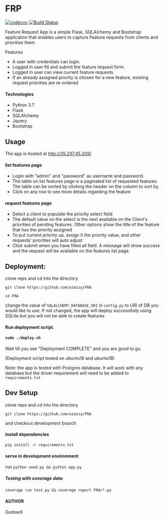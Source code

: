 # FRP 
[![codecov](https://codecov.io/gh/ozezzy/FRA/branch/master/graph/badge.svg)](https://codecov.io/gh/ozezzy/FRA)
[![Build Status](https://travis-ci.org/ozezzy/FRA.svg?branch=master)](https://travis-ci.org/ozezzy/FRA)

Feature Request App is a simple Flask, SQLAlchemy and Bootstrap application that enables users to capture Feature requests from clients and prioritize them.

Features
- A user with credentials can login.
- Logged in user fill and submit the feature request form.
- Logged in user can view current feature requests.
- If an already assigned priority is chosen for a new feature, existing request priorities are re-ordered 

#### Technologies

- Python 3.7
- Flask
- SQLAlchemy
- Jquery
- Bootstrap

## Usage
The app is hosted at http://35.237.45.209/

#### list features page
- Login with "admin" and "password" as username and password.
- The table on list features page is a paginated list of requested features. The table can be sorted by clicking the header on the column to sort by.
- Click on any row to see more details regarding the feature
#### request features page
- Select a client to populate the priority select field
- The default value on the select is the next available on the Client's priorities of pending features. Other options show the title of the feature that has the priority assigned
- To put current priority up, assign it the priority value, and other requests' priorities will auto adjust
- Click submit when you have filled all field. A message will show success and the request will be available on the features list page.

## Deployment:

clone repo and cd into the directory

`git clone https://github.com/ozezzy/FRA`

`cd FRA`

change the value of `SQLALCHEMY_DATABASE_URI` in `config.py` to URI of DB you would like to use.
If not changed, the app will deploy successfully using SQLite but you will not be able to create features

#### Run deployment script.

#### `sudo ./deploy.sh`

Wait till you see "Deployment COMPLETE" and you are good to go.

(Deployment script tested on ubuntu16 and ubuntu18)

Note: the app is tested with Postgres database. It will work with any database but the driver requirement will need to be added to `requirements.txt`



## Dev Setup

clone repo and cd into the directory

`git clone https://github.com/ozezzy/FRA`

and checkout development branch

#### install dependencies

 `pip install -r requirements.txt`

#### serve in development environment

run `python seed.py && python app.py `

##### Testing with coverage data

`coverage run test.py && coverage report FRA/*.py`

#### AUTHOR
Godswill 
